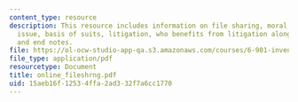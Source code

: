 ```yaml
---
content_type: resource
description: This resource includes information on file sharing, moral issue, economic
  issue, basis of suits, litigation, who benefits from litigation along with the summary
  and end notes.
file: https://ol-ocw-studio-app-qa.s3.amazonaws.com/courses/6-901-inventions-and-patents-fall-2005/15aeb16f12534ffa2ad332f7a6cc1770_online_fileshrng.pdf
file_type: application/pdf
resourcetype: Document
title: online_fileshrng.pdf
uid: 15aeb16f-1253-4ffa-2ad3-32f7a6cc1770
---
```

